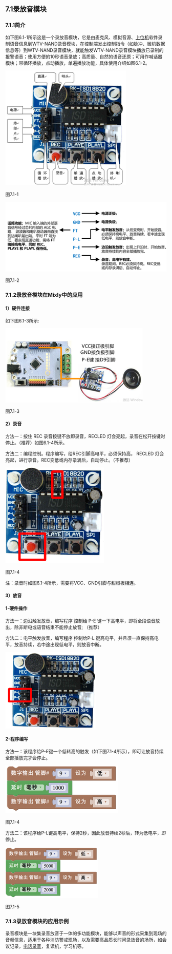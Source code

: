 ## 7.1录放音模块


<extoc></extoc>




### 7.1.1简介

如下图6.1-1所示这是一个录放音模块，它是由麦克风、模拟音源、[上位机](https://baike.baidu.com/item/%E4%B8%8A%E4%BD%8D%E6%9C%BA/9868149)软件录制语音信息到WTV-NAND录音模块，在控制端发出控制指令（如脉冲、微机数据信息等）到WTV-NAND录音模块，就能触发WTV-NAND录音模块播放已录制的报警语音；使用方便的10秒语音录放；高质量、自然的语音还原；可用作喊话器模块；带循环播放，点动播放，单遍播放功能，具体使用介绍如图6.1-2。

![](/assets/硬件1226990.png)

图7.1-1

![](/assets/硬件1226999.png)

图7.1-2

### 7.1.2录放音模块在Mixly中的应用

#### 1）硬件连接

如下图6.1-3所示:

![](/assets/硬件1227048.png)

图7.1-3



#### 2）录音

方法一：按住 REC 录音按键不放即录音，RECLED 灯会亮起，录音在松开按键时停止。（推荐）如图6.1-4所示。

方法二：编程控制。程序编写，给REC引脚高电平，必须保持高， RECLED 灯会亮起，进行录音。REC变低或内存录满后，自动停止。（不推荐）

![](/assets/硬件1227193.png)

图7.1-4

注：录音时如图6.1-4所示，需要将VCC、GND引脚与甜橙板相连。

#### 3）放音

#### 1-硬件操作

方法一：边沿触发放音，编写程序 控制给 P-E 键一下高电平，即将全段语音放出，除非断电或语音结束不能停止放音; （推荐）

方法二：电平触发放音，编写程序 控制给P-L 键高电平，并且须一直保持高电平，放音持续，若中途出现低电平，则放音中断。

![](/assets/硬件1227371.png)

#### 2-程序编写

方法一：该程序给P-E键一个低转高的触发（如下图7.1-4所示），即可让放音持续全部播放完才会停止。

![](/assets/硬件1227431.png)

图7.1-4

方法二：该程序给P-L键高电平，保持2秒，因此放音持续2秒后，转为低电平，即停止。

![](/assets/硬件1227482.png)

图7.1-5

### 7.1.3录放音模块的应用示例

录音模块是一块集录音放音于一体的多功能模块，能够以声音的形式采集到现场的音频信息，适用于各种消防警戒现场，以及需要高品质长时间录放音的场所，如会议记录，[电话录音](https://baike.baidu.com/item/%E7%94%B5%E8%AF%9D%E5%BD%95%E9%9F%B3)，复读机，学习机等。

